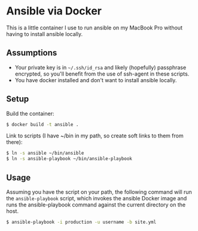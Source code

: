# Ansible via Docker

This is a little container I use to run ansible on my MacBook Pro without having to install ansible locally.

## Assumptions

* Your private key is in `~/.ssh/id_rsa` and likely (hopefully) passphrase encrypted, so you'll benefit from the use of ssh-agent in these scripts.
* You have docker installed and don't want to install ansible locally.

## Setup

Build the container:

```bash
$ docker build -t ansible .
```

Link to scripts (I have ~/bin in my path, so create soft links to them from there):

```bash
$ ln -s ansible ~/bin/ansible
$ ln -s ansible-playbook ~/bin/ansible-playbook
```

## Usage

Assuming you have the script on your path, the following command will run the `ansible-playbook` script, which invokes the ansible Docker image and runs the ansible-playbook command against the current directory on the host.

```bash
$ ansible-playbook -i production -u username -b site.yml
```
